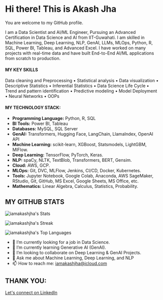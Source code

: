 
# Hi there! This is Akash Jha

You are welcome to my GitHub profile. 

I am a Data Scientist and AI/ML Engineer, Pursuing an Advanced Certification in Data Science and AI from IIT-Guwahati. I am skilled in Machine Learning, Deep Learning, NLP, GenAI, LLMs, MLOps, Python, R, SQL, Power BI, Tableau, and Advanced Excel. I have worked on many projects with real-time data and have built End-to-End AI/ML applications from scratch to production.



#### MY KEY SKILLS
Data cleaning and Preprocessing
•	Statistical analysis
•	Data visualization
•	Descriptive Statistics
•	Inferential Statistics
•	Data Science Life Cycle
•	Trend and pattern identification
•	Predictive modeling
•	Model Deployment
•	Neural Networks
•	OOPs
 


#### MY TECHNOLOGY STACK:
- **Programming Language:** Python, R, SQL 
- **BI Tools:** Power BI, Tableau
- **Databases:** MySQL, SQL Server
- **GenAI:** Transformers, Hugging Face, LangChain, LlamaIndex, OpenAI API
- **Machine Learning:** scikit-learn, XGBoost, Statsmodels, LightGBM, MlFlow.
- **Deep Learning:** TensorFlow, PyTorch, Keras.
- **NLP:** spaCy, NLTK, TextBlob, Transformers, BERT, Gensim.
- **Cloud:** AWS, GCP.
- **MLOps:** Git, DVC, MLFlow, Jenkins, CI/CD, Docker, Kubernetes.
- **Tools:** Jupyter Notebook, Google Colab, Anaconda, AWS SageMaker, RStudio, Git, GitHub, MS Excel, Google Sheets, MS Office, etc. 
- **Mathematics:** Linear Algebra, Calculus, Statistics, Probability.



## MY GITHUB STATS

![iamakashjha's Stats](https://github-readme-stats.vercel.app/api?username=iamakashjha&theme=default&show_icons=true&hide_border=true&count_private=true)

![iamakashjha's Streak](https://github-readme-streak-stats.herokuapp.com/?user=iamakashjha&theme=default&hide_border=true)

![iamakashjha's Top Languages](https://github-readme-stats.vercel.app/api/top-langs/?username=iamakashjha&theme=default&show_icons=true&hide_border=true&layout=compact)


- 🔭 I’m currently looking for a job in Data Science.
- 🌱 I’m currently learning Generative AI (GenAI).
- 👯 I’m looking to collaborate on Deep Learning & GenAI Projects.
- 💬 Ask me about Machine Learning, Deep Learning, and NLP
- 📫 How to reach me: iamakashjha@icloud.com


## THANK YOU:
[Let's connect on LinkedIn](https://www.linkedin.com/in/akash-jha-920480317/)


